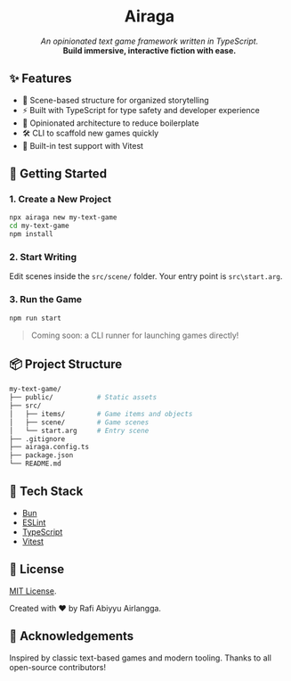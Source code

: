 <h1 align="center">Airaga</h1>

<p align="center">
  <em>An opinionated text game framework written in TypeScript.</em><br/>
  <strong>Build immersive, interactive fiction with ease.</strong>
</p>

## ✨ Features

- 🔧 Scene-based structure for organized storytelling
- ⚡ Built with TypeScript for type safety and developer experience
- 🧱 Opinionated architecture to reduce boilerplate
- 🛠️ CLI to scaffold new games quickly
- 🧪 Built-in test support with Vitest

## 🚀 Getting Started

### 1. Create a New Project

```bash
npx airaga new my-text-game
cd my-text-game
npm install
```

### 2. Start Writing

Edit scenes inside the `src/scene/` folder. Your entry point is `src\start.arg`.

### 3. Run the Game

```bash
npm run start
```

> Coming soon: a CLI runner for launching games directly!

## 📦 Project Structure

```bash
my-text-game/
├── public/           # Static assets
├── src/
│   ├── items/        # Game items and objects
│   ├── scene/        # Game scenes
│   └── start.arg     # Entry scene
├── .gitignore
├── airaga.config.ts
├── package.json
└── README.md
```

## 🧪 Tech Stack

- [Bun](https://bun.sh/)
- [ESLint](https://eslint.org/)
- [TypeScript](https://www.typescriptlang.org/)
- [Vitest](https://vitest.dev/)

## 📄 License

[MIT License](https://github.com/a6iyyu/airaga/blob/main/LICENSE).

Created with ❤️ by Rafi Abiyyu Airlangga.

## 📢 Acknowledgements

Inspired by classic text-based games and modern tooling. Thanks to all open-source contributors!